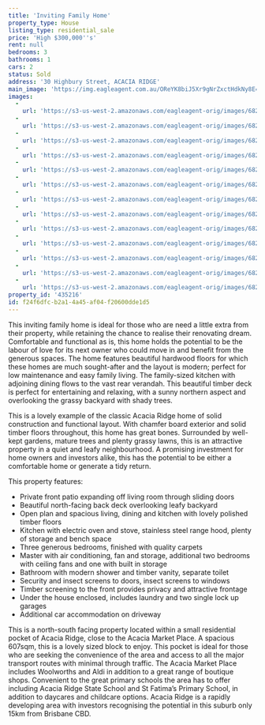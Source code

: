 ```yaml
---
title: 'Inviting Family Home'
property_type: House
listing_type: residential_sale
price: 'High $300,000''s'
rent: null
bedrooms: 3
bathrooms: 1
cars: 2
status: Sold
address: '30 Highbury Street, ACACIA RIDGE'
main_image: 'https://img.eagleagent.com.au/OReYK8biJ5Xr9gNrZxctHdkNy8E=/1280x854/smart/https://s3-us-west-2.amazonaws.com/eagleagent-orig/images/6821834/127852270-image-M.jpg'
images:
  -
    url: 'https://s3-us-west-2.amazonaws.com/eagleagent-orig/images/6821846/127852270-image-L.jpg'
  -
    url: 'https://s3-us-west-2.amazonaws.com/eagleagent-orig/images/6821845/127852270-image-K.jpg'
  -
    url: 'https://s3-us-west-2.amazonaws.com/eagleagent-orig/images/6821844/127852270-image-J.jpg'
  -
    url: 'https://s3-us-west-2.amazonaws.com/eagleagent-orig/images/6821843/127852270-image-I.jpg'
  -
    url: 'https://s3-us-west-2.amazonaws.com/eagleagent-orig/images/6821842/127852270-image-H.jpg'
  -
    url: 'https://s3-us-west-2.amazonaws.com/eagleagent-orig/images/6821841/127852270-image-G.jpg'
  -
    url: 'https://s3-us-west-2.amazonaws.com/eagleagent-orig/images/6821840/127852270-image-F.jpg'
  -
    url: 'https://s3-us-west-2.amazonaws.com/eagleagent-orig/images/6821839/127852270-image-E.jpg'
  -
    url: 'https://s3-us-west-2.amazonaws.com/eagleagent-orig/images/6821838/127852270-image-D.jpg'
  -
    url: 'https://s3-us-west-2.amazonaws.com/eagleagent-orig/images/6821837/127852270-image-C.jpg'
  -
    url: 'https://s3-us-west-2.amazonaws.com/eagleagent-orig/images/6821836/127852270-image-B.jpg'
  -
    url: 'https://s3-us-west-2.amazonaws.com/eagleagent-orig/images/6821835/127852270-image-A.jpg'
  -
    url: 'https://s3-us-west-2.amazonaws.com/eagleagent-orig/images/6821834/127852270-image-M.jpg'
property_id: '435216'
id: f24f6dfc-b2a1-4a45-af04-f20600dde1d5
---
```

This inviting family home is ideal for those who are need a little extra from their property, while retaining the chance to realise their renovating dream. Comfortable and functional as is, this home holds the potential to be the labour of love for its next owner who could move in and benefit from the generous spaces. The home features beautiful hardwood floors for which these homes are much sought-after and the layout is modern; perfect for low maintenance and easy family living. The family-sized kitchen with adjoining dining flows to the vast rear verandah. This beautiful timber deck is perfect for entertaining and relaxing, with a sunny northern aspect and overlooking the grassy backyard with shady trees.

This is a lovely example of the classic Acacia Ridge home of solid construction and functional layout. With chamfer board exterior and solid timber floors throughout, this home has great bones. Surrounded by well-kept gardens, mature trees and plenty grassy lawns, this is an attractive property in a quiet and leafy neighbourhood. A promising investment for home owners and investors alike, this has the potential to be either a comfortable home or generate a tidy return.

This property features:
*  Private front patio expanding off living room through sliding doors
*  Beautiful north-facing back deck overlooking leafy backyard
*  Open plan and spacious living, dining and kitchen with lovely polished timber floors
*  Kitchen with electric oven and stove, stainless steel range hood, plenty of storage and bench space
*  Three generous bedrooms, finished with quality carpets
*  Master with air conditioning, fan and storage, additional two bedrooms with ceiling fans and one with built in storage
*  Bathroom with modern shower and timber vanity, separate toilet
*  Security and insect screens to doors, insect screens to windows
*  Timber screening to the front provides privacy and attractive frontage
*  Under the house enclosed, includes laundry and two single lock up garages
*  Additional car accommodation on driveway

This is a north-south facing property located within a small residential pocket of Acacia Ridge, close to the Acacia Market Place. A spacious 607sqm, this is a lovely sized block to enjoy. This pocket is ideal for those who are seeking the convenience of the area and access to all the major transport routes with minimal through traffic. The Acacia Market Place includes Woolworths and Aldi in addition to a great range of boutique shops. Convenient to the great primary schools the area has to offer including Acacia Ridge State School and St Fatima’s Primary School, in addition to daycares and childcare options. Acacia Ridge is a rapidly developing area with investors recognising the potential in this suburb only 15km from Brisbane CBD.